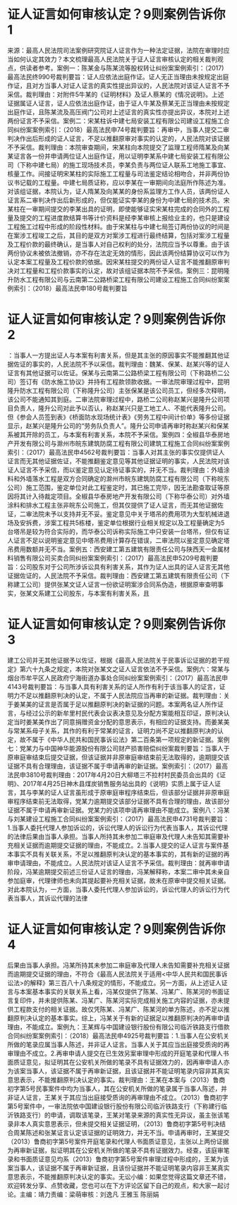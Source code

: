 # 证人证言如何审核认定？9则案例告诉你1

来源：最高人民法院司法案例研究院证人证言作为一种法定证据，法院在审理时应当如何认定其效力？本文梳理最高人民法院关于证人证言审核认定的相关裁判观点，供读者参考。案例一：陈某金与陈某流等股权转让纠纷案案例索引：（2017)最高法民终990号裁判要旨：证人应依法出庭作证。证人无正当理由未按规定出庭作证，且对方当事人对证人证言的真实性提出异议的，人民法院对该证人证言不予采信。裁判理由：对附件5牛某的《证明材料》及证人蔡某的《情况说明》。上述证据属证人证言，证人应依法出庭作证，由于证人牛某及蔡某无正当理由未按规定出庭作证，且陈某流及高压阀门公司对上述证言的真实性亦提出异议，本院对上述两份证言不予采信。案例二：宋某柱诉中建七局安装工程有限公司建设工程施工合同纠纷案案例索引：（2018）最高法民申74号裁判要旨：再审中，当事人提交二审判决作出后形成的证人证言，不足以推翻原审对事实的认定的，人民法院对该证据不予采信。裁判理由：本院审查期间，宋某柱向本院提交了监理工程师隋某及向某某证言各一份并申请两位证人出庭作证，用以证明李某系中建七局安装工程有限公司（下称中建七局）的施工现场技术员，李某负责与两位证人联系工地施工事宜、核量工作。间接证明宋某柱的实际施工工程量与司法鉴定结论相吻合，并非两份协议书记载的工程量。中建七局质证称，应以李某在一审期间向法庭所作陈述为准。对该组证据，本院认为，证人隋某及向某某的身份系监理方工作人员，该两份证人证言系二审判决作出后新形成的，但仅能证实李某的身份为中建七局的技术员。宋某柱在一审期间提交的李某出具的证明，即使能够证实宋某柱完成的合同外的工程量及提交的工程进度款结算书等计价资料是经李某审核上报给业主的，也只是建设工程施工过程中形成的阶段性材料。由于宋某柱与中建七局签订两份协议的时间是在案涉工程竣工之后，其目的是双方对案涉工程进行最终结算，包括对案涉工程量及工程价款的最终确认，是当事人对自己权利的处分，法院应当予以尊重。由于该两份协议未被依法撤销，亦不存在法定无效的情形，因此该两份结算协议可以作为认定本案工程量及工程价款的依据。因宋某柱提交的两份证人证言不能推翻原审判决对工程量和工程价款事实的认定，故对该组证据本院不予采信。案例三：昆明隆升防水工程有限公司与云南第二公路桥梁工程有限公司建设工程施工合同纠纷案案例索引：（2018）最高法民申180号裁判要旨

# 证人证言如何审核认定？9则案例告诉你2

：当事人一方提出证人与本案有利害关系，但是其主张的原因事实不能推翻其他证据佐证的事实的，人民法院不予以采信。裁判理由：魏某、保某、赵某兴等的证人证言有其他证据可以佐证。保某与云南第二公路桥梁工程有限公司（下称路桥二公司）签订有《防水施工协议》并持有工程款领款收据。一审法院审理过程中，昆明隆升防水工程有限公司（下称隆升公司）主张保某是该公司员工，但经多次释明，该公司不能通知其到庭。二审法院审理过程中，路桥二公司称赵某兴是隆升公司项目负责人，隆升公司对此予以否认，称赵某兴只是工地工人、不能代表隆升公司。但《参会人员签到表》《桥面防水现场统计表》《劳务工程中间计价单》等多份证据显示，赵某兴是隆升公司的“劳务队负责人”。隆升公司申请再审时称赵某兴和保某系被其开除的员工，与本案有利害关系，本院不予采信。案例四：全椒县华泰房地产开发有限公司与滁州市皖东建筑防腐工程有限公司建筑工程施工合同纠纷案案例索引：（2017）最高法民申4562号裁判要旨：当事人对其主张的事实仅提供证人证言而无其他证据佐证，不能推翻鉴定意见等其他证据证明的事实，人民法院对该证人证言不予采信，而以鉴定意见认定待证事实的，并无不当。裁判理由：外墙涂料和外墙落水工程是双方合同确定的滁州市皖东建筑防腐工程有限公司（下称皖东公司）施工范围，鉴定单位对此工程鉴定时，其已施工完毕，因无法勘查取证等原因将其计入待裁定项目。全椒县华泰房地产开发有限公司（下称华泰公司）对外墙涂料和排水工程主张非皖东公司施工，但其仅提供了证人证言，而无其他证据佐证，二审法院未予以支持并无不妥。鉴定意见中关于塔吊的费用项为大型机械进退场及安拆费，涉案工程共5栋楼，鉴定单位根据行业相关规定以及工程量确定为5台塔吊是较为符合实际的，而华泰公司诉称实际施工中只安装一台塔吊，但仅有证人证言不足以说明鉴定意见中塔吊费用计算存在错误，二审法院以鉴定意见确定塔吊费用数额并无不当。案例五：西安建工第五建筑有限责任公司与陕西天一金属材料销售有限公司买卖合同纠纷案案例索引：（2017）最高法民申5209号裁判要旨：公司股东对于公司所涉诉讼具有利害关系，其作为证人出具的证人证言无其他证据佐证的，人民法院不予采信。裁判理由：西安建工第五建筑有限责任公司（下称建工公司）提供张某文证人证言一份欲证明案涉合同系伪造，根据原审查明事实，张某文系建工公司股东，与本案有利害关系，且

# 证人证言如何审核认定？9则案例告诉你3

建工公司并无其他证据予以佐证，根据《最高人民法院关于民事诉讼证据的若干规定》第六十九条之规定，本院对张某文之证人证言依法不予采信。案例六：常某与烟台市牟平区人民政府宁海街道办事处合同纠纷案案例索引：（2017）最高法民申4143号裁判要旨：与当事人具有利害关系的证人所作有利于该当事人的证言，证明力不足以推翻原判决的认定，不属于人民法院应当再审的新证据。裁判理由：关于姜某美的证言是否属于足以推翻原判决的新证据的问题。本案两名证人所作证言，与经过公示的新牟里村民代表会议表决意见及分配方案能相互印证，原判决认定当时姜某美作出了同意捐赠资金分配的意思表示，有相应的证据支持。而姜某美与常某系母子关系，其作的有利于常某的证言，证明力尚不足以推翻原判决的认定，故不属于《中华人民共和国民事诉讼法》第二百条第一项规定的新证据。案例七：党某力与中国神华能源股份有限公司财产损害赔偿纠纷案裁判要旨：当事人于原审庭审结束后提交证据，但该证据并非原审庭审结束前无法取得的，逾期提交该证据不具有合理理由，该证据不属于申请再审的新证据。案例索引：（2017）最高法民申3810号裁判理由：2017年4月20日大柳塔三不拉村村民委员会出具的《证明》、2017年4月25日神木县煤炭销售服务站出具的《说明》实质上属于证人证言，其与李某的证人证言虽形成于原审庭审程序结束后，但该部分证据并非原审庭审程序结束前无法取得，党某力逾期提交该部分证据不具有合理的理由，故该部分证据不属于申请再审新证据。党某力的该项申请再审理由不能成立。案例八：冯某与刘某建设工程施工合同纠纷案案例索引：（2017）最高法民申4731号裁判要旨：1.当事人委托代理人参加诉讼的，诉讼代理人的诉讼行为代表当事人，其诉讼代理的法律后果由当事人承担。当事人所持其未参加二审庭审及代理人未告知其需要补充相关证据而逾期提交证据的理由，不能成立。2.当事人提交的证人证言与案件基本事实不具有关联关系，不足以推翻原判决认定的基本事实的，其有新的证据的再审申请理由，不能成立。人民法院对该证人证言不予采信。裁判理由：就再审申请阶段，冯某逾期提交前述三份证人证言的理由，冯某解释称，本案二审中其未亲自参加庭审，代理律师也未向其提起要补充相关证据，故未在原审中提交相关证据。对此本院认为，一方面，当事人委托代理人参加诉讼的，诉讼代理人的诉讼行为代表当事人，其诉讼代理的法律

# 证人证言如何审核认定？9则案例告诉你4

后果由当事人承担。冯某所持其未参加二审庭审及代理人未告知需要补充相关证据而逾期提交证据的理由，不符合《最高人民法院关于适用<中华人民共和国民事诉讼法>的解释》第三百八十八条规定的情形，不能成立。另一方面，从上述证人证言与本案基本事实的关联关系上看，冯某仅提供了陈某、冯某广、陈某河的书面证言复印件，并未提供陈某、冯某广、陈某河实际完成相关施工内容的证据，亦未提供工程款支付的相关证据。故仅凭陈某、冯某广、陈某河的单方陈述，亦不足以推翻原判决认定的基本事实。综上，冯某关于有新的证据足以推翻原判决的再审申请理由，不能成立。案例九：王某辉与中国建设银行股份有限公司临沂铁路支行借款合同纠纷案案例索引：（2018）最高法民申4925号裁判要旨：1.当事人在公安机关所做的笔录应属当事人陈述，并非证人证言。当事人关于其应当出庭接受质询的再审理由不成立。2.再审申请人提交在已生效另案审理中形成的开庭笔录和代理人书面质证意见，拟证明其在公安机关所做的笔录不具有证据效力的，因再审申请人亦为该案当事人，该证据不属于再审新证据，且该证据并不能证明笔录内容非其真实意思表示，不能推翻原判决认定的事实。裁判理由：王某在本案与（2013）鲁商初字第5号民事案件中均为当事人，其在公安机关所做的笔录属于当事人陈述，并非证人证言，王某关于其应当出庭接受质询的再审理由不成立。（2013）鲁商初字第5号案件中，一审法院依中国建设银行股份有限公司临沂铁路支行（下称建行临沂铁路支行）的申请，调取该笔录，王某对笔录来源的真实性无异议，虽主张该笔录非本人真实意思表示，但未提交相关证据证明，（2013）鲁商初字第5号判决结合周某陈述和张某证言认定该证据的证明效力，并无不当。申请再审时，王某提交（2013）鲁商初字第5号案件开庭笔录和代理人书面质证意见，主张以上两份证据为再审新证据，拟证明其在公安机关所做的笔录不具有证据效力。经查，该庭审笔录和书面质证意见均系（2013）鲁商初字第5号案件审理过程中形成的，王某为该案当事人，该证据不属于再审新证据，且该份证据并不能证明笔录内容非王某真实意思表示，不能推翻原判决认定的事实。无讼小编：如果您觉得这篇文章还不错，欢迎转发分享、点赞收藏，您也可以在下方评论区留下自己的观点，和大家一起讨论。主编：靖力责编：梁萌审核：刘逸凡 王雅玉 陈丽娟

